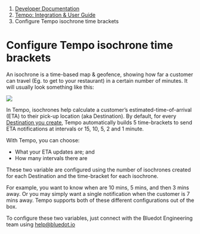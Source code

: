 1.  [Developer Documentation](https://docs.bluedot.io)
2.  [Tempo: Integration & User Guide](https://docs.bluedot.io/tempo/)
3.  Configure Tempo isochrone time brackets

Configure Tempo isochrone time brackets
=======================================

An isochrone is a time-based map & geofence, showing how far a customer can travel (Eg. to get to your restaurant) in a certain number of minutes. It will usually look something like this:

![](https://docs.bluedot.io/wp-content/uploads/2020/12/Screen-Shot-2020-12-04-at-2.32.10-pm-1024x664.png)

In Tempo, isochrones help calculate a customer’s estimated-time-of-arrival (ETA) to their pick-up location (aka Destination). By default, for every  [Destination you create](https://docs.bluedot.io/tempo/create-your-destinations/), Tempo automatically builds 5 time-brackets to send ETA notifications at intervals or 15, 10, 5, 2 and 1 minute.

With Tempo, you can choose:

*   What your ETA updates are; and
*   How many intervals there are

These two variable are configured using the number of isochrones created for each Destination and the time-bracket for each isochrone.

For example, you want to know when are 10 mins, 5 mins, and then 3 mins away. Or you may simply want a single notification when the customer is 7 mins away. Tempo supports both of these different configurations out of the box.

To configure these two variables, just connect with the Bluedot Engineering team using [help@bluedot.io](mailto:help@bluedot.io)